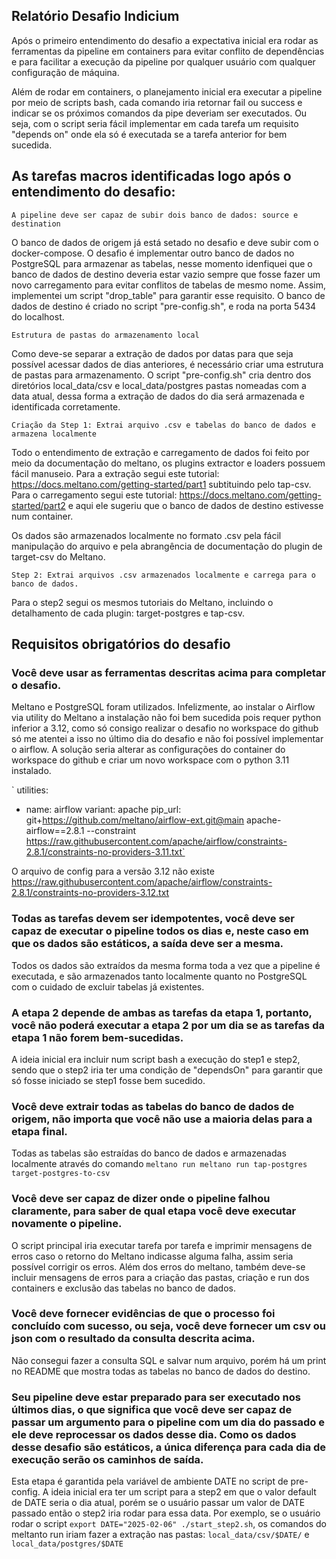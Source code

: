 ## Relatório Desafio Indicium ##

Após o primeiro entendimento do desafio a expectativa inicial era rodar as ferramentas da pipeline em containers para evitar
conflito de dependências e para facilitar a execução da pipeline por qualquer usuário com qualquer configuração de máquina. 

Além de rodar em containers, o planejamento inicial era executar a pipeline por meio de scripts bash, cada comando iria retornar
fail ou success e indicar se os próximos comandos da pipe deveriam ser executados. Ou seja, com o script seria fácil implementar
em cada tarefa um requisito "depends on" onde ela só é executada se a tarefa anterior for bem sucedida.

## As tarefas macros identificadas logo após o entendimento do desafio: ##

`A pipeline deve ser capaz de subir dois banco de dados: source e destination`

O banco de dados de origem já está setado no desafio e deve subir com o docker-compose. O desafio é implementar outro banco de
dados no PostgreSQL para armazenar as tabelas, nesse momento idenfiquei que o banco de dados de destino deveria estar vazio sempre
que fosse fazer um novo carregamento para evitar conflitos de tabelas de mesmo nome. Assim, implementei um script "drop_table" para
garantir esse requisito. O banco de dados de destino é criado no script "pre-config.sh", e roda na porta 5434 do localhost.

`Estrutura de pastas do armazenamento local`

Como deve-se separar a extração de dados por datas para que seja possível acessar dados de dias anteriores, é necessário 
criar uma estrutura de pastas para armazenamento. O script "pre-config.sh" cria dentro dos diretórios local_data/csv e 
local_data/postgres pastas nomeadas com a data atual, dessa forma a extração de dados do dia será armazenada e identificada
corretamente.

`Criação da Step 1: Extrai arquivo .csv e tabelas do banco de dados e armazena localmente`

Todo o entendimento de extração e carregamento de dados foi feito por meio da documentação do meltano, os plugins extractor e loaders possuem fácil manuseio.
Para a extração segui este tutorial: https://docs.meltano.com/getting-started/part1 subtituindo pelo tap-csv.
Para o carregamento segui este tutorial: https://docs.meltano.com/getting-started/part2 e aqui ele sugeriu que o banco de 
dados de destino estivesse num container.

Os dados são armazenados localmente no formato .csv pela fácil manipulação do arquivo e pela abrangência de documentação do
plugin de target-csv do Meltano.

`Step 2: Extrai arquivos .csv armazenados localmente e carrega para o banco de dados.`

Para o step2 segui os mesmos tutoriais do Meltano, incluindo o detalhamento de cada plugin: target-postgres e tap-csv.

## Requisitos obrigatórios do desafio ##

### Você deve usar as ferramentas descritas acima para completar o desafio. ###

Meltano e PostgreSQL foram utilizados. Infelizmente, ao instalar o Airflow via utility do Meltano a instalação não foi bem sucedida pois requer python inferior a 3.12, como só consigo realizar o desafio no workspace do github só me atentei a isso no último dia do desafio e não foi possível implementar o airflow. A solução seria alterar as configurações do container
do workspace do github e criar um novo workspace com o python 3.11 instalado.

`  utilities:
  - name: airflow
    variant: apache
    pip_url: git+https://github.com/meltano/airflow-ext.git@main apache-airflow==2.8.1
      --constraint 
      https://raw.githubusercontent.com/apache/airflow/constraints-2.8.1/constraints-no-providers-3.11.txt`

O arquivo de config para a versão 3.12 não existe https://raw.githubusercontent.com/apache/airflow/constraints-2.8.1/constraints-no-providers-3.12.txt

### Todas as tarefas devem ser idempotentes, você deve ser capaz de executar o pipeline todos os dias e, neste caso em que os dados são estáticos, a saída deve ser a mesma. ###

Todos os dados são extraídos da mesma forma toda a vez que a pipeline é executada, e são armazenados tanto localmente quanto no PostgreSQL com o cuidado de excluir tabelas já existentes.

### A etapa 2 depende de ambas as tarefas da etapa 1, portanto, você não poderá executar a etapa 2 por um dia se as tarefas da etapa 1 não forem bem-sucedidas. ###

A ideia inicial era incluir num script bash a execução do step1 e step2, sendo que o step2 iria ter uma condição de "dependsOn" para garantir que só fosse iniciado se step1 fosse bem sucedido.

### Você deve extrair todas as tabelas do banco de dados de origem, não importa que você não use a maioria delas para a etapa final. ###

Todas as tabelas são estraídas do banco de dados e armazenadas localmente através do comando `meltano run meltano run tap-postgres target-postgres-to-csv`

### Você deve ser capaz de dizer onde o pipeline falhou claramente, para saber de qual etapa você deve executar novamente o pipeline. ###

O script principal iria executar tarefa por tarefa e imprimir mensagens de erros caso o retorno do Meltano indicasse alguma
falha, assim seria possível corrigir os erros.
Além dos erros do meltano, também deve-se incluir mensagens de erros para a criação das pastas, criação e run dos containers e exclusão das tabelas no banco de dados.

### Você deve fornecer evidências de que o processo foi concluído com sucesso, ou seja, você deve fornecer um csv ou json com o resultado da consulta descrita acima. ###

Não consegui fazer a consulta SQL e salvar num arquivo, porém há um print no README que mostra todas as tabelas no banco de dados do destino.

### Seu pipeline deve estar preparado para ser executado nos últimos dias, o que significa que você deve ser capaz de passar um argumento para o pipeline com um dia do passado e ele deve reprocessar os dados desse dia. Como os dados desse desafio são estáticos, a única diferença para cada dia de execução serão os caminhos de saída. ###

Esta etapa é garantida pela variável de ambiente DATE no script de pre-config. A ideia inicial era ter um script para a step2 em que o valor default de DATE seria o dia atual, porém se o usuário passar um valor de DATE passado então o step2 iria rodar para essa data. Por exemplo, se o usuário rodar o script `export DATE="2025-02-06" ./start_step2.sh`, os comandos do meltanto run iriam fazer a extração nas pastas:
`local_data/csv/$DATE/` e `local_data/postgres/$DATE`
